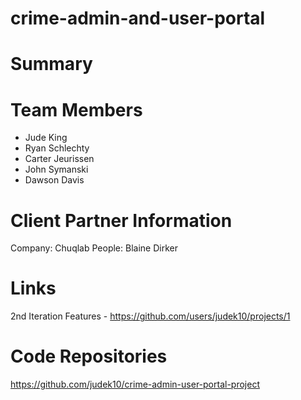 # crime-admin-and-user-portal

# Summary

# Team Members
- Jude King
- Ryan Schlechty
- Carter Jeurissen
- John Symanski
- Dawson Davis

# Client Partner Information
Company: Chuqlab
People: Blaine Dirker

# Links
2nd Iteration Features - https://github.com/users/judek10/projects/1

# Code Repositories
https://github.com/judek10/crime-admin-user-portal-project
